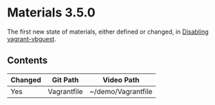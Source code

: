 # Materials 3.5.0

The first new state of materials, either defined or changed, in [Disabling vagrant-vbguest](../../03.More.05..Disabling.vagrant-vbguest).

## Contents

| Changed | Git Path      | Video Path         |
| ------- | ------------- | ------------------ |
| Yes     | Vagrantfile   | ~/demo/Vagrantfile |
